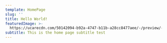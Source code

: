```yaml
---
template: HomePage
slug: ''
title: Hello World!
featuredImage: >-
  https://ucarecdn.com/50142094-b92a-4747-b11b-a28cc8477aee/-/preview/-/enhance/81/
subtitle: This is the home page subtitle test
---
```


